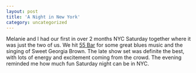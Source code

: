 ```yaml
---
layout: post
title: 'A Night in New York'
category: uncategorized
---
```


Melanie and I had our first in over 2 months NYC Saturday together where it was just the two of us.  We hit <a href="http://www.55bar.com/">55 Bar</a> for some great blues music and the singing of Sweet Georgia Brown.  The late show set was definite the best, with lots of energy and excitement coming from the crowd.  The evening reminded me how much fun Saturday night can be in NYC.<br /><br /><br />
